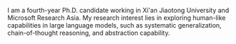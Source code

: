 I am a fourth-year Ph.D. candidate working in Xi'an Jiaotong University and Microsoft Research Asia.
My research interest lies in exploring human-like capabilities in large language models, such as systematic generalization, chain-of-thought reasoning, and abstraction capability.

